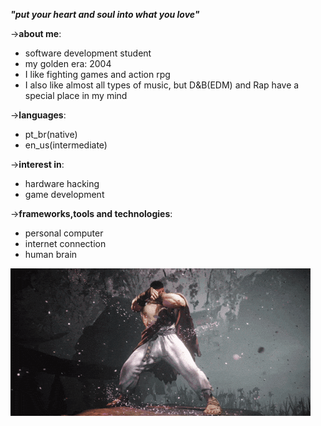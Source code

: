 ***"put your heart and soul into what you love"***

->**about me**:
- software development student
- my golden era: 2004
- I like fighting games and action rpg
- I also like almost all types of music, but D&B(EDM) and Rap have a special place in my mind

->**languages**:
- pt_br(native)
- en_us(intermediate)


->**interest in**:
- hardware hacking
- game development

->**frameworks,tools and technologies**:
- personal computer
- internet connection
- human brain



![ryu](ryu.gif)
